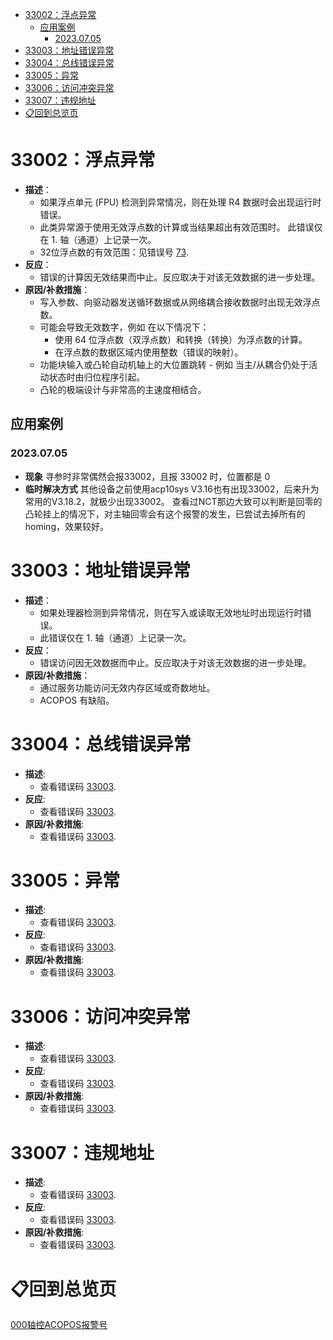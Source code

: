 - [33002：浮点异常](#_33002%E6%B5%AE%E7%82%B9%E5%BC%82%E5%B8%B8)
	- [应用案例](#_%E5%BA%94%E7%94%A8%E6%A1%88%E4%BE%8B)
		- [2023.07.05](#_20230705)
- [33003：地址错误异常](#_33003%E5%9C%B0%E5%9D%80%E9%94%99%E8%AF%AF%E5%BC%82%E5%B8%B8)
- [33004：总线错误异常](#_33004%E6%80%BB%E7%BA%BF%E9%94%99%E8%AF%AF%E5%BC%82%E5%B8%B8)
- [33005：异常](#_33005%E5%BC%82%E5%B8%B8)
- [33006：访问冲突异常](#_33006%E8%AE%BF%E9%97%AE%E5%86%B2%E7%AA%81%E5%BC%82%E5%B8%B8)
- [33007：违规地址](#_33007%E8%BF%9D%E8%A7%84%E5%9C%B0%E5%9D%80)
- [📋回到总览页](#_%E5%9B%9E%E5%88%B0%E6%80%BB%E8%A7%88%E9%A1%B5)

# 33002：浮点异常

- **描述**：
    - 如果浮点单元 (FPU) 检测到异常情况，则在处理 R4 数据时会出现运行时错误。
    - 此类异常源于使用无效浮点数的计算或当结果超出有效范围时。 此错误仅在 1. 轴（通道）上记录一次。
    - 32位浮点数的有效范围：见错误号 [73](#73无效的-r4-浮点格式).
- **反应**：
    - 错误的计算因无效结果而中止。反应取决于对该无效数据的进一步处理。
- **原因/补救措施**：
    - 写入参数、向驱动器发送循环数据或从网络耦合接收数据时出现无效浮点数。
    - 可能会导致无效数字，例如 在以下情况下：
        - 使用 64 位浮点数（双浮点数）和转换（转换）为浮点数的计算。
        - 在浮点数的数据区域内使用整数（错误的映射）。
    - 功能块输入或凸轮自动机轴上的大位置跳转 - 例如 当主/从耦合仍处于活动状态时由归位程序引起。
    - 凸轮的极端设计与非常高的主速度相结合。

## 应用案例

### 2023.07.05

- **现象** 寻参时非常偶然会报33002，且报 33002 时，位置都是 0
- **临时解决方式** 其他设备之前使用acp10sys V3.16也有出现33002，后来升为常用的V3.18.2，就极少出现33002。 查看过NCT那边大致可以判断是回零的凸轮挂上的情况下，对主轴回零会有这个报警的发生，已尝试去掉所有的homing，效果较好。

# 33003：地址错误异常

- **描述**：
    - 如果处理器检测到异常情况，则在写入或读取无效地址时出现运行时错误。
    - 此错误仅在 1. 轴（通道）上记录一次。
- **反应**：
    - 错误访问因无效数据而中止。反应取决于对该无效数据的进一步处理。
- **原因/补救措施**：
    - 通过服务功能访问无效内存区域或奇数地址。
    - ACOPOS 有缺陷。

# 33004：总线错误异常

- **描述**:
    - 查看错误码 [33003](#33003地址错误异常).
- **反应**:
    - 查看错误码 [33003](#33003地址错误异常).
- **原因/补救措施**:
    - 查看错误码 [33003](#33003地址错误异常).

# 33005：异常

- **描述**:
    - 查看错误码 [33003](#33003地址错误异常).
- **反应**:
    - 查看错误码 [33003](#33003地址错误异常).
- **原因/补救措施**:
    - 查看错误码 [33003](#33003地址错误异常).

# 33006：访问冲突异常

- **描述**:
    - 查看错误码 [33003](#33003地址错误异常).
- **反应**:
    - 查看错误码 [33003](#33003地址错误异常).
- **原因/补救措施**:
    - 查看错误码 [33003](#33003地址错误异常).

# 33007：违规地址

- **描述**:
    - 查看错误码 [33003](#33003地址错误异常).
- **反应**:
    - 查看错误码 [33003](#33003地址错误异常).
- **原因/补救措施**:
    - 查看错误码 [33003](#33003地址错误异常).

# 📋回到总览页

[000轴控ACOPOS报警号](000轴控ACOPOS报警号.md)
